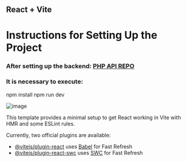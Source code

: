 ## React + Vite
# Instructions for Setting Up the Project

### After setting up the backend:  [PHP API REPO](https://github.com/marincicp/catalog-shop-php)

### It is necessary to execute:

npm install
npm run dev


![image](https://github.com/user-attachments/assets/341a07d2-9f23-4c69-8f45-5cb2dae56d09)









This template provides a minimal setup to get React working in Vite with HMR and some ESLint rules.

Currently, two official plugins are available:

- [@vitejs/plugin-react](https://github.com/vitejs/vite-plugin-react/blob/main/packages/plugin-react/README.md) uses [Babel](https://babeljs.io/) for Fast Refresh
- [@vitejs/plugin-react-swc](https://github.com/vitejs/vite-plugin-react-swc) uses [SWC](https://swc.rs/) for Fast Refresh

